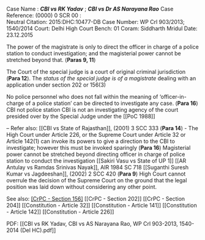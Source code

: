 Case Name : ***CBI vs RK Yadav*** ; ***CBI vs Dr AS Narayana Rao***
Case Reference: (0000) 0 SCR 00 :  
Neutral Citation: 2015:DHC:10477-DB
Case Number: WP Crl 903/2013; 1540/2014
Court: Delhi High Court
Bench: 01
Coram: Siddharth Mridul
Date: 23.12.2015

The power of the magistrate is only to direct the officer in charge of a police station to conduct investigation; and the magisterial power cannot be stretched beyond that. (**Paras 9, 11**)

The Court of the special judge is a court of original criminal jurisdiction (**Para 12**).
	The *status of the special judge is of a magistrate* dealing with an application under section 202 or 156(3)

 No police personnel who does not fall within the meaning of ‘officer-in-charge of a police station’ can be directed to investigate any case. (**Para 16**)
	 CBI not police station
	 CBI is not an investigating agency of the court presided over by the Special Judge under the [[PoC 1988]]

–
Refer also:
[[CBI vs State of Rajasthan]], (2001) 3 SCC 333
	(**Para 14**) - The High Court under Article 226, or the Supreme Court under Article 32 or Article 142(1) can invoke its powers to give a direction to the CBI to investigate; however this must be invoked sparingly
	(**Para 16**) Magisterial power cannot be stretched beyond directing officer in charge of police station to conduct the investigation 
[[Sakiri Vasu vs State of UP 1]]
[[AR Antulay vs Ramdas Srinivas Nayak]], AIR 1984 SC 718
[[Suganthi Suresh Kumar vs Jagdeeshan]], (2002) 2 SCC 420
	(**Para 9**) High Court cannot overrule the decision of the Supreme Court on the ground that the legal position was laid down without considering any other point.

See also:
[[CrPC - Section 156]](3)
[[CrPC - Section 202]]
[[CrPC - Section 204]]
[[Constitution - Article 32]]
[[Constitution - Article 141]]
[[Constitution - Article 142]]
[[Constitution - Article 226]]

PDF:
[[CBI vs RK Yadav, CBI vs AS Narayana Rao, WP Crl 903-2013, 1540-2014 (Del HC).pdf]]